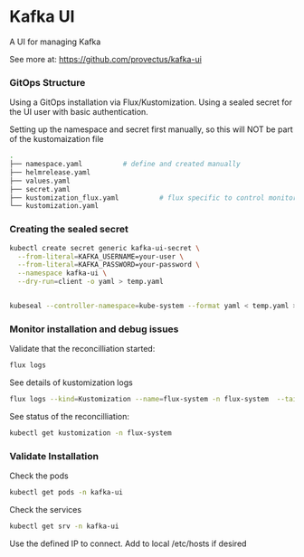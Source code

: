 # Kafka UI
A UI for managing Kafka

See more at:  https://github.com/provectus/kafka-ui


### GitOps Structure
Using a GitOps installation via Flux/Kustomization.  Using a sealed secret for the UI user with basic authentication.

Setting up the namespace and secret first manually, so this will NOT be part of the kustomaization file

```bash
.
├── namespace.yaml          # define and created manually
├── helmrelease.yaml          
├── values.yaml          
├── secret.yaml          
├── kustomization_flux.yaml          # flux specific to control monitoring of the directory
└── kustomization.yaml      
```

### Creating the sealed secret

```bash
kubectl create secret generic kafka-ui-secret \
  --from-literal=KAFKA_USERNAME=your-user \
  --from-literal=KAFKA_PASSWORD=your-password \
  --namespace kafka-ui \
  --dry-run=client -o yaml > temp.yaml


kubeseal --controller-namespace=kube-system --format yaml < temp.yaml > secret.yaml

```

### Monitor installation and debug issues
Validate that the reconcilliation started:
```bash
flux logs
```

See details of kustomization logs
```bash
flux logs --kind=Kustomization --name=flux-system -n flux-system  --tail=10
```

See status of the reconcilliation:
```bash
kubectl get kustomization -n flux-system
```


### Validate Installation
Check the pods
```bash
kubectl get pods -n kafka-ui
```

Check the services
```bash
kubectl get srv -n kafka-ui
```

Use the defined IP to connect.  Add to local /etc/hosts if desired
